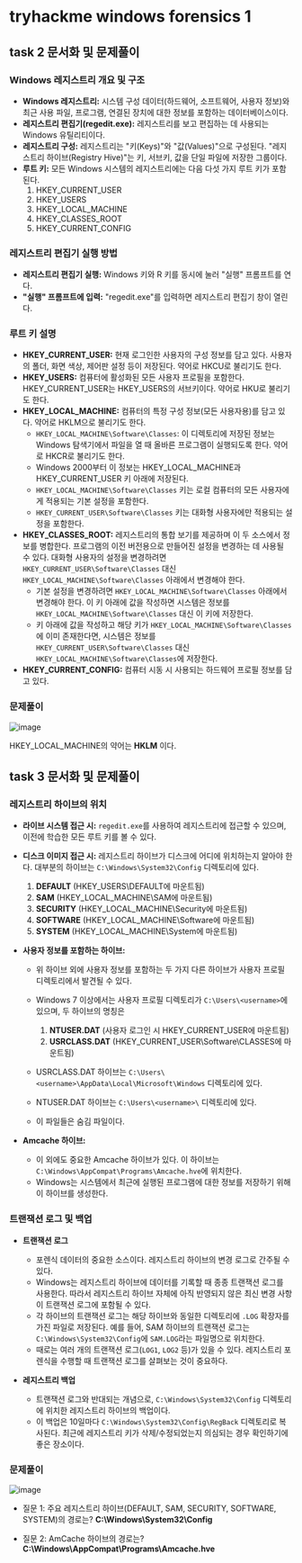 tryhackme windows forensics 1
===========================


task 2 문서화 및 문제풀이
-------------------


### **Windows 레지스트리 개요 및 구조**

* **Windows 레지스트리:** 시스템 구성 데이터(하드웨어, 소프트웨어, 사용자 정보)와
  최근 사용 파일, 프로그램, 연결된 장치에 대한 정보를 포함하는 데이터베이스이다. 
* **레지스트리 편집기(regedit.exe):** 레지스트리를 보고 편집하는 데 사용되는 Windows 유틸리티이다.
* **레지스트리 구성:** 레지스트리는 "키(Keys)"와 "값(Values)"으로 구성된다.
  "레지스트리 하이브(Registry Hive)"는 키, 서브키, 값을 단일 파일에 저장한 그룹이다.
* **루트 키:** 모든 Windows 시스템의 레지스트리에는 다음 다섯 가지 루트 키가 포함된다.
    1.  HKEY_CURRENT_USER
    2.  HKEY_USERS
    3.  HKEY_LOCAL_MACHINE
    4.  HKEY_CLASSES_ROOT
    5.  HKEY_CURRENT_CONFIG

### **레지스트리 편집기 실행 방법**

* **레지스트리 편집기 실행:** Windows 키와 R 키를 동시에 눌러 "실행" 프롬프트를 연다.
* **"실행" 프롬프트에 입력:** "regedit.exe"를 입력하면 레지스트리 편집기 창이 열린다.

### **루트 키 설명**

* **HKEY_CURRENT_USER:** 현재 로그인한 사용자의 구성 정보를 담고 있다.
  사용자의 폴더, 화면 색상, 제어판 설정 등이 저장된다. 약어로 HKCU로 불리기도 한다.
* **HKEY_USERS:** 컴퓨터에 활성화된 모든 사용자 프로필을 포함한다.
  HKEY_CURRENT_USER는 HKEY_USERS의 서브키이다. 약어로 HKU로 불리기도 한다.
* **HKEY_LOCAL_MACHINE:** 컴퓨터의 특정 구성 정보(모든 사용자용)를 담고 있다.
  약어로 HKLM으로 불리기도 한다.
    * `HKEY_LOCAL_MACHINE\Software\Classes`: 이 디렉토리에 저장된 정보는 Windows 탐색기에서
      파일을 열 때 올바른 프로그램이 실행되도록 한다. 약어로 HKCR로 불리기도 한다.
    * Windows 2000부터 이 정보는 HKEY_LOCAL_MACHINE과 HKEY_CURRENT_USER 키 아래에 저장된다.
    * `HKEY_LOCAL_MACHINE\Software\Classes` 키는 로컬 컴퓨터의 모든 사용자에게 적용되는 기본 설정을
      포함한다.
    * `HKEY_CURRENT_USER\Software\Classes` 키는 대화형 사용자에만 적용되는 설정을 포함한다.
* **HKEY_CLASSES_ROOT:** 레지스트리의 통합 보기를 제공하며 이 두 소스에서 정보를 병합한다.
  프로그램의 이전 버전용으로 만들어진 설정을 변경하는 데 사용될 수 있다.
  대화형 사용자의 설정을 변경하려면 `HKEY_CURRENT_USER\Software\Classes` 대신
  `HKEY_LOCAL_MACHINE\Software\Classes` 아래에서 변경해야 한다.
    * 기본 설정을 변경하려면 `HKEY_LOCAL_MACHINE\Software\Classes` 아래에서 변경해야 한다.
      이 키 아래에 값을 작성하면 시스템은 정보를 `HKEY_LOCAL_MACHINE\Software\Classes` 대신 이 키에
      저장한다.
    * 키 아래에 값을 작성하고 해당 키가 `HKEY_LOCAL_MACHINE\Software\Classes`에 이미 존재한다면,
      시스템은 정보를 `HKEY_CURRENT_USER\Software\Classes` 대신 `HKEY_LOCAL_MACHINE\Software\Classes`에
      저장한다.
* **HKEY_CURRENT_CONFIG:** 컴퓨터 시동 시 사용되는 하드웨어 프로필 정보를 담고 있다.

### 문제풀이
![image](https://github.com/user-attachments/assets/275a3a2d-7583-487b-8bb5-c8f8766b84e6)

HKEY_LOCAL_MACHINE의 약어는 **HKLM** 이다.




task 3 문서화 및 문제풀이
---------------------


### **레지스트리 하이브의 위치**

* **라이브 시스템 접근 시:** `regedit.exe`를 사용하여 레지스트리에 접근할 수 있으며,
  이전에 학습한 모든 루트 키를 볼 수 있다.
* **디스크 이미지 접근 시:** 레지스트리 하이브가 디스크에 어디에 위치하는지 알아야 한다.
  대부분의 하이브는 `C:\Windows\System32\Config` 디렉토리에 있다.
    1.  **DEFAULT** (HKEY_USERS\DEFAULT에 마운트됨)
    2.  **SAM** (HKEY_LOCAL_MACHINE\SAM에 마운트됨)
    3.  **SECURITY** (HKEY_LOCAL_MACHINE\Security에 마운트됨)
    4.  **SOFTWARE** (HKEY_LOCAL_MACHINE\Software에 마운트됨)
    5.  **SYSTEM** (HKEY_LOCAL_MACHINE\System에 마운트됨)
       
* **사용자 정보를 포함하는 하이브:**
    * 위 하이브 외에 사용자 정보를 포함하는 두 가지 다른 하이브가 사용자 프로필 디렉토리에서 발견될 수
      있다.
    * Windows 7 이상에서는 사용자 프로필 디렉토리가 `C:\Users\<username>`에 있으며, 두 하이브의 명칭은
        1.  **NTUSER.DAT** (사용자 로그인 시 HKEY_CURRENT_USER에 마운트됨)
        2.  **USRCLASS.DAT** (HKEY_CURRENT_USER\Software\CLASSES에 마운트됨)
     
    * USRCLASS.DAT 하이브는 `C:\Users\<username>\AppData\Local\Microsoft\Windows` 디렉토리에 있다.
    * NTUSER.DAT 하이브는 `C:\Users\<username>\` 디렉토리에 있다.
    * 이 파일들은 숨김 파일이다.

* **Amcache 하이브:**
    * 이 외에도 중요한 Amcache 하이브가 있다.
      이 하이브는 `C:\Windows\AppCompat\Programs\Amcache.hve`에 위치한다.
    * Windows는 시스템에서 최근에 실행된 프로그램에 대한 정보를 저장하기 위해 이 하이브를 생성한다.



### **트랜잭션 로그 및 백업**

* **트랜잭션 로그**
    * 포렌식 데이터의 중요한 소스이다. 레지스트리 하이브의 변경 로그로 간주될 수 있다.
    * Windows는 레지스트리 하이브에 데이터를 기록할 때 종종 트랜잭션 로그를 사용한다.
    따라서 레지스트리 하이브 자체에 아직 반영되지 않은 최신 변경 사항이 트랜잭션 로그에 포함될 수 있다.
    * 각 하이브의 트랜잭션 로그는 해당 하이브와 동일한 디렉토리에 `.LOG` 확장자를 가진 파일로 저장된다.
      예를 들어, SAM 하이브의 트랜잭션 로그는 `C:\Windows\System32\Config`에 `SAM.LOG`라는
      파일명으로 위치한다.
    * 때로는 여러 개의 트랜잭션 로그(`LOG1`, `LOG2` 등)가 있을 수 있다.
      레지스트리 포렌식을 수행할 때 트랜잭션 로그를 살펴보는 것이 중요하다.
      
* **레지스트리 백업**
    * 트랜잭션 로그와 반대되는 개념으로, `C:\Windows\System32\Config` 디렉토리에 위치한
      레지스트리 하이브의 백업이다.
    * 이 백업은 10일마다 `C:\Windows\System32\Config\RegBack` 디렉토리로 복사된다.
      최근에 레지스트리 키가 삭제/수정되었는지 의심되는 경우 확인하기에 좋은 장소이다.


### 문제풀이
![image](https://github.com/user-attachments/assets/e26ccedb-1919-493f-9a8e-52d8d10a9f91)

* 질문 1: 주요 레지스트리 하이브(DEFAULT, SAM, SECURITY, SOFTWARE, SYSTEM)의 경로는?
**C:\Windows\System32\Config**

* 질문 2: AmCache 하이브의 경로는?
**C:\Windows\AppCompat\Programs\Amcache.hve**
